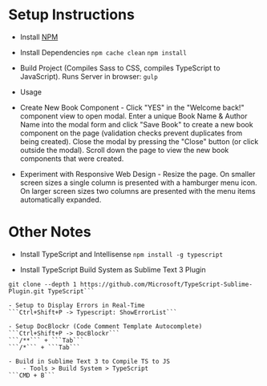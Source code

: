 Setup Instructions
========

* Install [NPM](https://nodejs.org/en/)

* Install Dependencies
```npm cache clean```
```npm install```

* Build Project (Compiles Sass to CSS, compiles TypeScript to JavaScript). Runs Server in browser:
```gulp```

* Usage

- Create New Book Component - Click "YES" in the "Welcome back!" component view to open modal. Enter a unique Book Name & Author Name into the modal form and click "Save Book" to create a new book component on the page (validation checks prevent duplicates from being created). Close the modal by pressing the "Close" button (or click outside the modal). Scroll down the page to view the new book components that were created.

- Experiment with Responsive Web Design - Resize the page. On smaller screen sizes a single column is presented with a hamburger menu icon. On larger screen sizes two columns are presented with the menu items automatically expanded.

Other Notes
========

- Install TypeScript and Intellisense
```npm install -g typescript```

- Install TypeScript Build System as Sublime Text 3 Plugin
```cd "%APPDATA%\Sublime Text 3\Packages"  
git clone --depth 1 https://github.com/Microsoft/TypeScript-Sublime-Plugin.git TypeScript```

- Setup to Display Errors in Real-Time
```Ctrl+Shift+P -> Typescript: ShowErrorList```

- Setup DocBlockr (Code Comment Template Autocomplete)
```Ctrl+Shift+P -> DocBlockr```
```/**``` + ```Tab```
```/*``` + ```Tab```

- Build in Sublime Text 3 to Compile TS to JS
	- Tools > Build System > TypeScript
```CMD + B```
